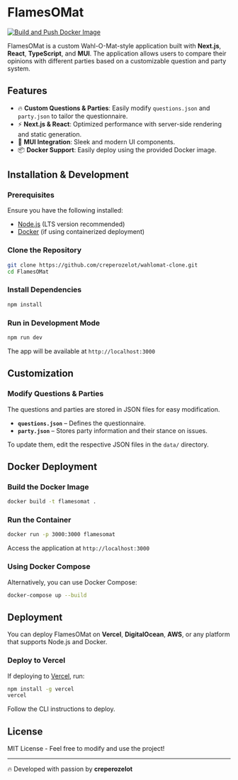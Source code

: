 # FlamesOMat

[![Build and Push Docker Image](https://github.com/creperozelot/wahlomat-clone/actions/workflows/docker-publish.yml/badge.svg)](https://github.com/creperozelot/wahlomat-clone/actions/workflows/docker-publish.yml)

FlamesOMat is a custom Wahl-O-Mat-style application built with **Next.js**, **React**, **TypeScript**, and **MUI**. The application allows users to compare their opinions with different parties based on a customizable question and party system.

## Features

- 🔥 **Custom Questions & Parties**: Easily modify `questions.json` and `party.json` to tailor the questionnaire.
- ⚡ **Next.js & React**: Optimized performance with server-side rendering and static generation.
- 🎨 **MUI Integration**: Sleek and modern UI components.
- 📦 **Docker Support**: Easily deploy using the provided Docker image.

## Installation & Development

### Prerequisites
Ensure you have the following installed:
- [Node.js](https://nodejs.org/) (LTS version recommended)
- [Docker](https://www.docker.com/) (if using containerized deployment)

### Clone the Repository
```sh
git clone https://github.com/creperozelot/wahlomat-clone.git
cd FlamesOMat
```

### Install Dependencies
```sh
npm install
```

### Run in Development Mode
```sh
npm run dev
```
The app will be available at `http://localhost:3000`

## Customization

### Modify Questions & Parties
The questions and parties are stored in JSON files for easy modification.
- **`questions.json`** – Defines the questionnaire.
- **`party.json`** – Stores party information and their stance on issues.

To update them, edit the respective JSON files in the `data/` directory.

## Docker Deployment

### Build the Docker Image
```sh
docker build -t flamesomat .
```

### Run the Container
```sh
docker run -p 3000:3000 flamesomat
```
Access the application at `http://localhost:3000`

### Using Docker Compose
Alternatively, you can use Docker Compose:
```sh
docker-compose up --build
```

## Deployment
You can deploy FlamesOMat on **Vercel**, **DigitalOcean**, **AWS**, or any platform that supports Node.js and Docker.

### Deploy to Vercel
If deploying to [Vercel](https://vercel.com/), run:
```sh
npm install -g vercel
vercel
```
Follow the CLI instructions to deploy.

## License
MIT License - Feel free to modify and use the project!

---
🔥 Developed with passion by **creperozelot**

